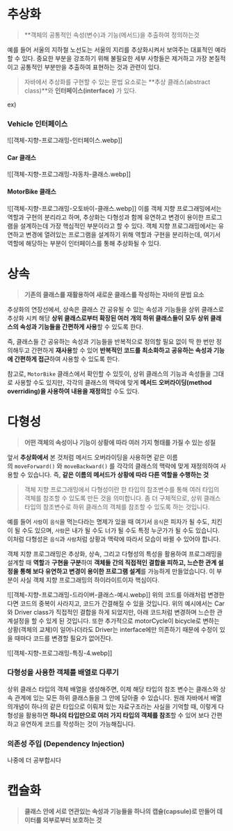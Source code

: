 # 추상화
> **객체의 공통적인 속성(변수)과 기능(메서드)을 추출하여 정의하는것

예를 들어 서울의 지하철 노선도는 서울의 지리를 추상화시켜서 보여주는 대표적인 예라 할 수 있다. 중요한 부분을 강조하기 위해 불필요한 세부 사항들은 제거하고 가장 본질적이고 공통적인 부분만을 추출하여 표현하는 것과 관련이 있다.

> 자바에서 추상화를 구현할 수 있는 문법 요소로는 **추상 클래스(abstract class)**와 **인터페이스(interface)** 가 있다.

ex) 
### Vehicle 인터페이스
![[객체-지향-프로그래밍-인터페이스.webp]]

#### Car 클래스
![[객체-지향-프로그래밍-자동차-클래스.webp]]

#### MotorBike 클래스
![[객체-지향-프로그래밍-오토바이-클래스.webp]]
이를 객체 지향 프로그래밍에서는 역할과 구현의 분리라고 하며, 추상화는 다형성과 함께 유연하고 변경이 용이한 프로그램을 설계하는데 가장 핵심적인 부분이라고 할 수 있다.
객체 지향 프로그래밍에서는 유연하고 변경에 열려있는 프로그램을 설계하기 위해 역할과 구현을 분리하는데, 여기서 역할에 해당하는 부분이 인터페이스를 통해 추상화될 수 있다.
# 상속
> **기존의 클래스를 재활용하여 새로운 클래스를 작성하는 자바의 문법 요소**

추상화의 연장선에서, 상속은 클래스 간 공유될 수 있는 속성과 기능들을 상위 클래스로 추상화 시켜 해당 **상위 클래스로부터 확장된 여러 개의 하위 클래스들이 모두 상위 클래스의 속성과 기능들을 간편하게 사용**할 수 있도록 한다.

즉, 클래스들 간 공유하는 속성과 기능들을 반복적으로 정의할 필요 없이 딱 한 번만 정의해두고 간편하게 **재사용**할 수 있어 **반복적인 코드를 최소화하고 공유하는 속성과 기능에 간편하게 접근**하여 사용할 수 있도록 한다.

참고로, `MotorBike` 클래스에서 확인할 수 있듯이, 상위 클래스의 기능과 속성들을 그대로 사용할 수도 있지만, 각각의 클래스의 맥락에 맞게 **메서드 오버라이딩(method overriding)을 사용하여 내용을 재정의**할 수도 있다.

# 다형성
> **어떤 객체의 속성이나 기능이 상황에 따라 여러 가지 형태를 가질 수 있는 성질**

앞서 **추상화에서** 본 것처럼 메서드 오버라이딩을 사용하면 같은 이름의 `moveForward()` 와 `moveBackward()` 를 각각의 클래스의 맥락에 맞게 재정의하여 사용할 수 있습니다. 즉, **같은 이름의 메서드가** **상황에 따라 다른 역할을 수행하는 것**

>객체 지향 프로그래밍에서 다형성이란 한 타입의 참조변수를 통해 여러 타입의 객체를 참조할 수 있도록 만든 것을 의미합니다. 좀 더 구체적으로, 상위 클래스 타입의 참조변수로 하위 클래스의 객체를 참조할 수 있도록 하는 것입니다.

예를 들어 `사람`이 `음식`을 먹는다라는 명제가 있을 때 여기서 `음식`은 피자가 될 수도, 치킨이 될 수도 있으며, `사람`은 내가 될 수도 너가 될 수도 특정 누군가가 될 수도 있습니다. 이처럼 다형성은 `음식`과 `사람`처럼 상황과 맥락에 따라서 모습이 바뀔 수 있어야 합니다.

객체 지향 프로그래밍은 추상화, 상속, 그리고 다형성의 특성을 활용하여 프로그래밍을 설계할 때 **역할**과 **구현을 구분**하여 **객체들 간의 직접적인 결합을 피하고, 느슨한 관계 설정을 통해 보다 유연하고 변경이 용이한 프로그램 설계**를 가능하게 만들었습니다. 이 부분이 사실 객체 지향 프로그래밍의 하이라이트이자 핵심이다.

![[객체-지향-프로그래밍-드라이버-클래스-예시.webp]]
위의 코드를 아래처럼 변경한다면 코드의 중복이 사라지고, 코드가 간결해질 수 있을 것입니다. 위의 예시에서는 Car와 Driver class가 직접적인 결합을 하게 되었지만, 아래 코드처럼 변경하며 느슨한 관계설정을 할 수 있게 된 것입니다. 
또한 추가적으로 motorCycle이 bicycle로 변하는 상황(객체의 교체)이 일어나더라도 Driver는 interface에만 의존하기 때문에 수정이 있을 때마다 코드를 변경할 필요가 없어진다.

![[객체-지향-프로그래밍-특징-4.webp]]

### 다형성을 사용한 객체를 배열로 다루기

상위 클래스 타입의 객체 배열을 생성해주면, 이제 해당 타입의 참조 변수는 클래스와 상속 관계에 있는 모든 하위 클래스들을 그 안에 담아줄 수 있습니다. 원래 자바에서 배열의개념이 하나의 같은 타입으로 이뤄져 있는 자료구조라는 사실을 기억할 때, 이렇게 다형성을 활용하면 **하나의 타입만으로 여러 가지 타입의 객체를 참조**할 수 있어 보다 간편하고 유연하게 코드를 작성하는 것이 가능해집니다.


### 의존성 주입 (Dependency Injection)
나중에 더 공부합시다

# 캡슐화
> **클래스 안에 서로 연관있는 속성과 기능들을 하나의 캡슐(capsule)로 만들어 데이터를 외부로부터 보호하는 것**


